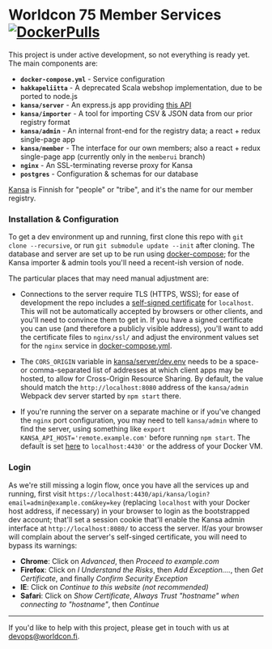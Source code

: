 # Worldcon 75 Member Services [![DockerPulls](https://img.shields.io/docker/stars/worldcon75/api.svg)](https://hub.docker.com/r/worldcon75/api/)

This project is under active development, so not everything is ready yet. The main components are:

- **`docker-compose.yml`** - Service configuration
- **`hakkapeliitta`** - A deprecated Scala webshop implementation, due to be ported to node.js
- **`kansa/server`** - An express.js app providing [this API](API.md)
- **`kansa/importer`** - A tool for importing CSV & JSON data from our prior registry format
- **`kansa/admin`** - An internal front-end for the registry data; a react + redux single-page app
- **`kansa/member`** - The interface for our own members; also a react + redux single-page app
  (currently only in the `memberui` branch)
- **`nginx`** - An SSL-terminating reverse proxy for Kansa
- **`postgres`** - Configuration & schemas for our database

[Kansa](https://en.wiktionary.org/wiki/kansa#Finnish) is Finnish for "people" or "tribe", and it's
the name for our member registry.


### Installation & Configuration

To get a dev environment up and running, first clone this repo with `git clone --recursive`, or run
`git submodule update --init` after cloning. The database and server are set up to be run using
[docker-compose](https://docs.docker.com/compose/); for the Kansa importer & admin tools you'll need
a recent-ish version of node.

The particular places that may need manual adjustment are:

- Connections to the server require TLS (HTTPS, WSS); for ease of development the repo includes a
  [self-signed certificate](http://www.selfsignedcertificate.com/) for `localhost`. This will not
  be automatically accepted by browsers or other clients, and you'll need to convince them to get
  in. If you have a signed certificate you can use (and therefore a publicly visible address),
  you'll want to add the certificate files to `nginx/ssl/` and adjust the environment values set for
  the `nginx` service in [docker-compose.yml](docker-compose.yml).

- The `CORS_ORIGIN` variable in [kansa/server/dev.env](kansa/server/dev.env) needs to be a space- or
  comma-separated list of addresses at which client apps may be hosted, to allow for Cross-Origin
  Resource Sharing. By default, the value should match the `http://localhost:8080` address of the
  `kansa/admin` Webpack dev server started by `npm start` there.

- If you're running the server on a separate machine or if you've changed the `nginx` port
  configuration, you may need to tell `kansa/admin` where to find the server, using something like
  `export KANSA_API_HOST='remote.example.com'` before running `npm start`. The default is set
  [here](kansa/admin/webpack.config.js) to `localhost:4430'` or the address of your Docker VM.


### Login

As we're still missing a login flow, once you have all the services up and running, first visit
`https://localhost:4430/api/kansa/login?email=admin@example.com&key=key` (replacing `localhost` with
your Docker host address, if necessary) in your browser to login as the bootstrapped dev account;
that'll set a session cookie that'll enable the Kansa admin interface at `http://localhost:8080/` to
access the server. If/as your browser will complain about the server's self-singed certificate, you
will need to bypass its warnings:
- **Chrome**: Click on _Advanced_, then _Proceed to example.com_
- **Firefox**: Click on _I Understand the Risks_, then _Add Exception...._, then _Get Certificate_,
  and finally _Confirm Security Exception_
- **IE**: Click on _Continue to this website (not recommended)_
- **Safari**: Click on _Show Certificate_, _Always Trust "hostname" when connecting to "hostname"_,
  then _Continue_


----

If you'd like to help with this project, please get in touch with us at
[devops@worldcon.fi](mailto:devops@worldcon.fi).
